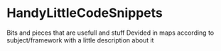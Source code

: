 # HandyLittleCodeSnippets
Bits and pieces that are usefull and stuff
Devided in maps according to subject/framework with a little description about it
